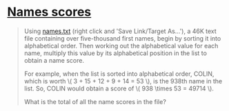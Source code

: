 # [Names scores](https://projecteuler.net/problem=22)

> Using [names.txt](https://projecteuler.net/project/resources/p022_names.txt)
> (right click and 'Save Link/Target As...'), a 46K text file
> containing over five-thousand first names, begin by sorting it into
> alphabetical order. Then working out the alphabetical value for each name,
> multiply this value by its alphabetical position in the list to obtain a
> name score.
>
> For example, when the list is sorted into alphabetical order, COLIN, which
> is worth \\( 3 + 15 + 12 + 9 + 14 = 53 \\), is the 938th name in the list. So,
> COLIN would obtain a score of \\( 938 \times 53 = 49714 \\).
>
> What is the total of all the name scores in the file?
